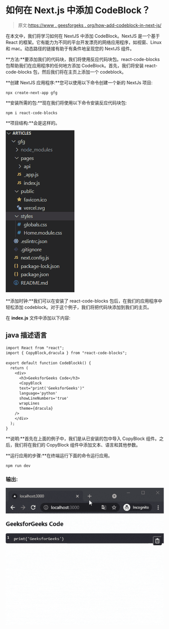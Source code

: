 # 如何在 Next.js 中添加 CodeBlock？

> 原文:[https://www . geesforgeks . org/how-add-codeblock-in-next-js/](https://www.geeksforgeeks.org/how-to-add-codeblock-in-next-js/)

在本文中，我们将学习如何在 NextJS 中添加 CodeBlock。NextJS 是一个基于 React 的框架。它有能力为不同的平台开发漂亮的网络应用程序，如视窗、Linux 和 mac。动态路径的链接有助于有条件地呈现您的 NextJS 组件。

**方法:**要添加我们的代码块，我们将使用反应代码块包。react-code-blocks 包帮助我们在应用程序的任何地方添加 CodeBlock。首先，我们将安装 react-code-blocks 包，然后我们将在主页上添加一个 codeblock。

**创建 NextJS 应用程序:**您可以使用以下命令创建一个新的 NextJs 项目:

```
npx create-next-app gfg
```

**安装所需的包:**现在我们将使用以下命令安装反应代码块包:

```
npm i react-code-blocks
```

**项目结构:**会是这样的。

![](img/5fb51ccebb078290a762cc45f97079de.png)

**添加时钟:**我们可以在安装了 react-code-blocks 包后，在我们的应用程序中轻松添加 codeblock。对于这个例子，我们将把代码块添加到我们的主页。

在 **index.js** 文件中添加以下内容:

## java 描述语言

```
import React from "react";
import { CopyBlock,dracula } from "react-code-blocks";

export default function CodeBlockk() {
  return (
    <div>
      <h3>GeeksforGeeks Code</h3>
      <CopyBlock
      text="print('GeeksforGeeks')"
      language='python'
      showLineNumbers='true'
      wrapLines
      theme={dracula}
    />
    </div>
  );
}
```

**说明:**首先在上面的例子中，我们是从已安装的包中导入 CopyBlock 组件。之后，我们将在我们的 CopyBlock 组件中添加文本、语言和其他参数。

**运行应用的步骤:**在终端运行下面的命令运行应用。

```
npm run dev
```

### 输出:

![](img/d8fba0dc3ecdef0bf71391cc758894c8.png)